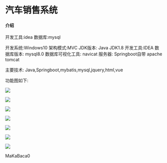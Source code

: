# 汽车销售系统

#### 介绍

开发工具:idea
数据库:mysql

开发系统:Windows10
架构模式:MVC
JDK版本: Java JDK1.8
开发工具:IDEA
数据库版本: mysql8.0
数据库可视化工具: navicat
服务器: Springboot自带 apache tomcat

主要技术:
Java,Springboot,mybatis,mysql,jquery,html,vue



功能图如下:

![](https://yunzhuceshi.oss-cn-beijing.aliyuncs.com/ceshi/2024/06/01/c4363c8c9fd642b7b3762a5459d9dc9e.png)

![](https://yunzhuceshi.oss-cn-beijing.aliyuncs.com/ceshi/2024/06/01/eba74664d3024c6da12205cd71ae35a9.png)

![](https://yunzhuceshi.oss-cn-beijing.aliyuncs.com/ceshi/2024/06/01/47e18d703cec48e29b69957c57489802.png)

![](https://yunzhuceshi.oss-cn-beijing.aliyuncs.com/ceshi/2024/06/01/3cb1e0eff7c84b7e8db344933b3a9007.png)



![](https://yunzhuceshi.oss-cn-beijing.aliyuncs.com/ceshi/2024/06/01/5bb78fdf326849de816d6de9d1232303.png)

![](https://yunzhuceshi.oss-cn-beijing.aliyuncs.com/ceshi/2024/06/01/c48e73e7c2bc42eebc69b2549a99188f.png)

![](https://yunzhuceshi.oss-cn-beijing.aliyuncs.com/ceshi/2024/06/01/59762f7d825444978f6cf0b108e31313.png)

MaKaBaca0
